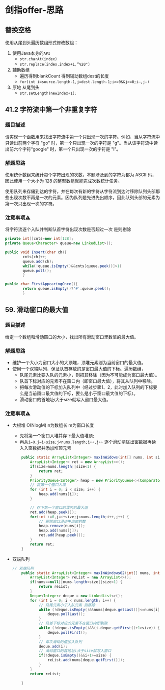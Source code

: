 # 剑指offer-思路



## 替换空格

使用从尾到头遍历数组形式修改数组：

1. 使用Java本身的`API`
   - `str.charAt(index)`
   - `str.replace(index,index+1,”%20")`
2. 辅助数组
   - 遍历得到blankCount 得到辅助数组dest的长度
   - `for(int i=source.length-1,j=dest.length-1;i>=0&&j>=0;i—,j—)`
3. 原地 从尾到头 
   - `str.setLength(newIndex+1);`



## 41.2 字符流中第一个非重复字符

### 题目描述

请实现一个函数用来找出字符流中第一个只出现一次的字符。例如，当从字符流中只读出前两个字符 "go" 时，第一个只出现一次的字符是 "g"。当从该字符流中读出前六个字符“google" 时，第一个只出现一次的字符是 "l"。

### 解题思路

使用统计数组来统计每个字符出现的次数，本题涉及到的字符为都为 ASCII 码，因此使用一个大小为 128 的整型数组就能完成次数统计任务。

使用队列来存储到达的字符，并在每次有新的字符从字符流到达时移除队列头部那些出现次数不再是一次的元素。因为队列是先进先出顺序，因此队列头部的元素为第一次只出现一次的字符。

### 注意事项⚠️

将字符流逐个入队并判断队首字符出现次数是否超过一次 是则剔除

```java
private int[]cnts=new int[128];
private Queue<Character> queue=new LinkedList>();

public void Insert(char ch){
        cnts[ch]++;
        queue.add(ch);
        while(!queue.isEmpty()&&cnts[queue.peek()]>1)
        queue.poll();
        }

public char FirstAppearingOnce(){
        return queue.isEmpty()?'#':queue.peek();
        }
```

## 59. 滑动窗口的最大值

### 题目描述

给定一个数组和滑动窗口的大小，找出所有滑动窗口里数值的最大值。

### 解题思路

- 维护一个大小为窗口大小的大顶堆，顶堆元素则为当前窗口的最大值。
- 使用一个双端队列，保证队首存放的是窗口最大值的下标。遍历数组，
    - 队尾元素比要入队的元素小，则把其移除（因为不可能成为窗口最大值）。
    - 队首下标对应的元素不在窗口内（即窗口最大值），将其从队列中移除。
    - 把每次滑动值的下标加入队列中（经过步骤1、2，此时加入队列的下标要么是当前窗口最大值的下标，要么是小于窗口最大值的下标）。
    - 滑动窗口的首地址i大于size就写入窗口最大值。

### 注意事项⚠️

- 大根堆 O(NlogM) n为数组长 m为窗口长度

    - 先将第一个窗口入堆并存下最大值堆顶;
    - 再从`i=0,j=i+size;j<nums.length;i++,j++` 逐个滑动清除出窗数据再读入入窗数据并添加堆顶元素

    ```java
        public static ArrayList<Integer> maxInWidows(int[] nums, int size) {
            ArrayList<Integer> ret = new ArrayList<>();
            if(size>nums.length||size<1) {
                return ret;
            }
            PriorityQueue<Integer> heap = new PriorityQueue<>(Comparator.reverseOrder());
            // 将第一个窗口入堆
            for (int i = 0; i < size; i++) {
                heap.add(nums[i]);
            }
    
            // 存下第一个窗口的堆内的最大值
            ret.add(heap.peek());
            for(int i=0,j=i+size;j<nums.length;i++,j++) {
                // 删除窗口滑动中出窗的数
                heap.remove(nums[i]);
                heap.add(nums[j]);
                ret.add(heap.peek());
            }
            return ret;
        }
    ```

- 双端队列

    ```java
    // 双端队列
        public static ArrayList<Integer> maxInWindows02(int[] nums, int size) {
            ArrayList<Integer> reList = new ArrayList<>();
            if(nums==null||nums.length<size||size<1) {
                return reList;
            }
            Deque<Integer> deque = new LinkedList<>();
            for (int i = 0; i < nums.length; i++) {
                // 队尾元素小于入队元素 则移除
                while (!deque.isEmpty()&&nums[deque.getLast()]<=nums[i]) {
                    deque.pollLast();
                }
                // 队首下标对应的元素不在窗口内即剔除
                while (!deque.isEmpty()&&(i-deque.getFirst()+1>size)) {
                    deque.pollFirst();
                }
                // 每次滑动的值加入队列
                deque.add(i);
                // 滑动窗口的首地址i大于size就写入窗口
                if(!deque.isEmpty()&&i+1>=size) {
                    reList.add(nums[deque.getFirst()]);
                }
            }
            return reList;
            
        }
    ```

    